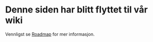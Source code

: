 # Denne siden har blitt flyttet til vår wiki

Vennligst se [Roadmap](https://github.com/Azure/Enterprise-Scale/wiki/ALZ-Roadmap-no) for mer informasjon.